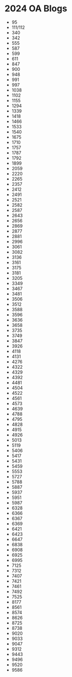 # 2024 OA Blogs <br>
- 95
- 111/112
- 340
- 342
- 555
- 587
- 599
- 611
- 847
- 900
- 948
- 991
- 997
- 1038
- 1102
- 1155
- 1294
- 1339
- 1418
- 1466
- 1533
- 1540
- 1675
- 1710
- 1757
- 1787
- 1792
- 1899
- 2059
- 2220
- 2265
- 2357
- 2412
- 2491
- 2521
- 2582
- 2587
- 2643
- 2656
- 2869
- 2877
- 2881
- 2996
- 3061
- 3082
- 3136
- 3161
- 3175
- 3181
- 3205
- 3349
- 3467
- 3481
- 3506
- 3512
- 3588
- 3596
- 3636
- 3658
- 3735
- 3749
- 3847
- 3926
- 4118
- 4131
- 4276
- 4322
- 4329
- 4392
- 4481
- 4504
- 4522
- 4561
- 4573
- 4639
- 4788
- 4795
- 4828
- 4915
- 4926
- 5013
- 5119
- 5406
- 5417
- 5431
- 5459
- 5553
- 5727
- 5788
- 5887
- 5937
- 5951
- 5987
- 6328
- 6366
- 6367
- 6369
- 6421
- 6423
- 6647
- 6838
- 6908
- 6925
- 6995
- 7125
- 7312
- 7407
- 7421
- 7461
- 7492
- 7525
- 8177
- 8561
- 8574
- 8626
- 8725
- 8738
- 9020
- 9033
- 9047
- 9312
- 9443
- 9496
- 9520
- 9586
